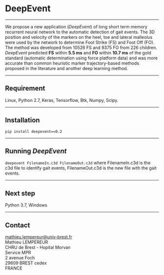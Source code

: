 # DeepEvent
---
We propose a new application (_DeepEvent_) of long short term memory recurrent neural network to the automatic detection of gait events.
The 3D position and velocity of the markers on the heel, toe and lateral malleolus were used by the network to determine Foot Strike (FS) and Foot Off (FO). 
The method was developed from  10526 FS and 9375 FO from 226 children. _DeepEvent_ predicted **FS** within **5.5 ms** and **FO** within **10.7 ms** of the gold standard (automatic determination using force platform data) and was more accurate than common heuristic marker trajectory-based methods proposed in the literature and another deep learning method.

---
## Requirement
Linux, Python 2.7, Keras, Tensorflow, Btk, Numpy, Scipy.

---
## Installation
`pip install deepevent==0.2`

---
## Running _DeepEvent_
`deepevent FilenameIn.c3d FilenameOut.c3d`
where FilenameIn.c3d is the c3d file to identify gait events, FilenameOut.c3d is the new file with the gait events.

---
## Next step
Python 3.7, Windows

---
## Contact
[mathieu.lempereur@univ-brest.fr](mailto:mathieu.lemepreur@univ-brest.fr)  
Mathieu LEMPEREUR  
CHRU de Brest - Hopital Morvan  
Service MPR  
2 avenue Foch  
29609 BREST cedex  
FRANCE